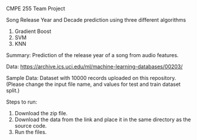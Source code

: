 CMPE 255 Team Project

Song Release Year and Decade prediction using three different algorithms
1. Gradient Boost
2. SVM
3. KNN

Summary: Prediction of the release year of a song from audio features.

Data: https://archive.ics.uci.edu/ml/machine-learning-databases/00203/

Sample Data: Dataset with 10000 records uploaded on this repository. (Please change the input file name, and values for test and train dataset split.)

Steps to run:
1. Download the zip file.
2. Download the data from the link and place it in the same directory as the source code.
3. Run the files.

